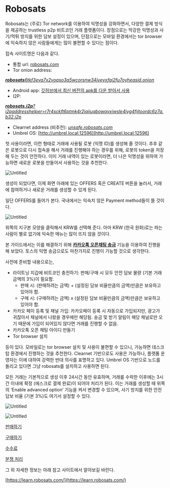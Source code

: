 # Robosats

Robosats는 (주로) Tor network를 이용하여 익명성을 강화하면서, 다양한 결제 방식을 제공하는 trustless p2p 비트코인 거래 플랫폼이다. 장점으로는 막강한 익명성과 사기/먹튀 방지를 위한 담보 설정이 있으며, 단점으로는 모바일 환경에서는 tor browser에 익숙하지 않은 사람들에게는 많이 불편할 수 있다는 점이다.

접속 사이트명은 다음과 같다.

- 통합 url: [robosats.com](http://robosats.com)
- Tor onion address:

[***robosats**6tkf3eva7x2voqso3a5wcorsnw34jveyxfqi2fu7oyheasid.onion*](http://robosats6tkf3eva7x2voqso3a5wcorsnw34jveyxfqi2fu7oyheasid.onion/)

- Android app: [깃허브에서 최신 버전의 apk를 다운 받아서 사용](https://github.com/RoboSats/robosats/releases)
- I2P:

[***robosats.i2p**?i2paddresshelper=r7r4sckft6ptmk4r2jajiuqbowqyxiwsle4iyg4fijtoordc6z7a.b32.i2p*](http://robosats.i2p/?i2paddresshelper=r7r4sckft6ptmk4r2jajiuqbowqyxiwsle4iyg4fijtoordc6z7a.b32.i2p)

- Clearnet address (비추천): [*unsafe.robosats.com*](https://unsafe.robosats.com/)
- Umbrel OS: [http://umbrel.local:12596](http://umbrel.local:12596)

첫 사용이라면, 이런 형태로 거래에 사용될 로봇 (익명 ID)를 생성해 줄 것이다. 추후 같은 로봇으로 다시 접속을 해서 거래를 진행해야 하는 경우를 위해, 로봇의 token을 저장해 두는 것이 안전하다. 이미 거래 내역이 있는 로봇이라면, 더 나은 익명성을 위하여 가능하면 새로운 로봇을 만들어서 사용하는 것을 추천한다.

![Untitled](Robosats%20e4fd8911a8564fb9bec23563bbdab6bf/Untitled.png)

생성이 되었다면, 이제 화면 아래에 있는 OFFERS 혹은 CREATE 버튼을 눌러서, 거래에 참여하거나 새로운 거래를 생성할 수 있게 된다.

일단 OFFERS를 들어가 본다. 국내에서는 익숙치 않은 Payment method들이 뜰 것이다.

![Untitled](Robosats%20e4fd8911a8564fb9bec23563bbdab6bf/Untitled%201.png)

위쪽의 지구본 모양을 클릭해서 KRW를 선택해 준다. 아마 KRW (한국 원화)로는 파는 사람이 별로 없기에 익숙한 메뉴는 많이 뜨지 않을 것이다.

본 가이드에서는 이를 해결하기 위해 [**카카오톡 오픈채팅 송금**](https://blog.kakaopay.com/story/post/138-kakaopay-open/) 기능을 이용하여 진행을 해 보았다. 토스의 익명 송금으로도 마찬가지로 진행이 가능할 것으로 생각한다.

사전에 준비할 내용으로는,

- 라이트닝 지갑에 비트코인 충전하기: 판매/구매 시 모두 안전 담보 물량 (기본 거래 금액의 3%)이 필요함.
    - 판매 시: (판매하려는 금액) + (설정된 담보 비율만큼의 금액)만큼은 보유하고 있어야 함.
    - 구매 시: (구매하려는 금액) x (설정된 담보 비율만큼의 금액)만큼은 보유하고 있어야 함.
- 카카오 페이 등록 및 채널 가입: 카카오페이 등록 시 자동으로 가입되지만, 광고가 귀찮아서 채널에서 나왔을 경우에만 해당됨. 송금 및 받기 알림이 해당 채널로만 오기 때문에 가입이 되어있지 않다면 거래를 진행할 수 없음.
- 카카오톡 오픈 채팅 아이디 만들기
- Tor browser 설치

등이 있다. 모바일로는 tor browser 설치 및 사용이 불편할 수 있으니, 가능하면 데스크탑 환경에서 진행하는 것을 추천한다. Clearnet 기반으로도 사용은 가능하나, 플랫폼 운영자는 이에 대하여 강력한 반대 의사를 표명하고 있다. Umbrel OS 기반으로 노드를 돌리고 있다면 그냥 robosats를 설치하고 사용하면 된다.

모든 거래는 기본적으로 생성 이후 24시간 동안 유효하며, 거래를 수락한 이후에는 3시간 이내에 확정 (에스크로 결제 완료)이 되어야 처리가 된다. 이는 거래를 생성할 때 위쪽의 ‘Enable advanced option’ 기능을 켜서 변경할 수 있으며, 사기 방지를 위한 안전 담보 비율 (기본 3%)도 여기서 설정할 수 있다.

![Untitled](Robosats%20e4fd8911a8564fb9bec23563bbdab6bf/Untitled%202.png)

![Untitled](Robosats%20e4fd8911a8564fb9bec23563bbdab6bf/Untitled%203.png)

[판매하기](Robosats%20e4fd8911a8564fb9bec23563bbdab6bf/%E1%84%91%E1%85%A1%E1%86%AB%E1%84%86%E1%85%A2%E1%84%92%E1%85%A1%E1%84%80%E1%85%B5%2075a7d98fe22e4544b69fc44a9241d152.md)

[구매하기](Robosats%20e4fd8911a8564fb9bec23563bbdab6bf/%E1%84%80%E1%85%AE%E1%84%86%E1%85%A2%E1%84%92%E1%85%A1%E1%84%80%E1%85%B5%20deb3ce87e80e49f3ad3c1ee95bd40be8.md)

[수수료](Robosats%20e4fd8911a8564fb9bec23563bbdab6bf/%E1%84%89%E1%85%AE%E1%84%89%E1%85%AE%E1%84%85%E1%85%AD%20bc511d17e011412a89a6cbe8c82bb570.md)

[분쟁 처리](Robosats%20e4fd8911a8564fb9bec23563bbdab6bf/%E1%84%87%E1%85%AE%E1%86%AB%E1%84%8C%E1%85%A2%E1%86%BC%20%E1%84%8E%E1%85%A5%E1%84%85%E1%85%B5%209b776f1ca14d4923aa333ba4c1f0ba7b.md)

그 외 자세한 정보는 아래 참고 사이트에서 알아보길 바란다.

[https://learn.robosats.com/](https://learn.robosats.com/)